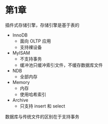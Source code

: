 # 第1章
插件式存储引擎，存储引擎是基于表的

* InnoDB
    - 面向 OLTP 应用
    - 支持裸设备
* MyISAM
    - 不支持事务
    - 缓冲池只缓冲索引文件，不缓存数据库文件
* NDB
    - 全部内存
* Memory
    - 内存
    - 使用哈希索引
* Archive
    - 只支持 insert 和 select

数据库与传统文件的区别在于支持事务
